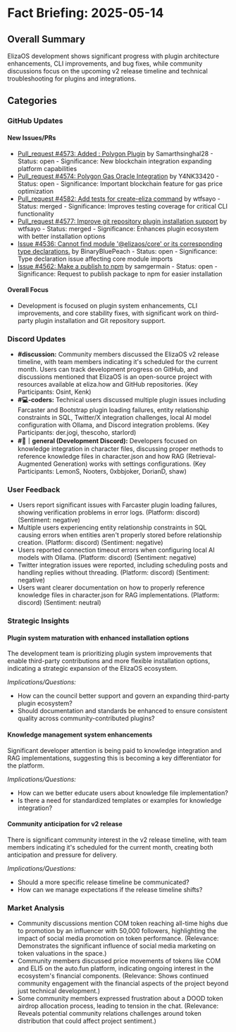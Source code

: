 # Fact Briefing: 2025-05-14

## Overall Summary
ElizaOS development shows significant progress with plugin architecture enhancements, CLI improvements, and bug fixes, while community discussions focus on the upcoming v2 release timeline and technical troubleshooting for plugins and integrations.

## Categories

### GitHub Updates

#### New Issues/PRs
- [Pull_request #4573: Added : Polygon Plugin](https://github.com/elizaOS/eliza/pull/4573) by Samarthsinghal28 - Status: open - Significance: New blockchain integration expanding platform capabilities
- [Pull_request #4574: Polygon Gas Oracle Integration](https://github.com/elizaOS/eliza/pull/4574) by Y4NK33420 - Status: open - Significance: Important blockchain feature for gas price optimization
- [Pull_request #4582: Add tests for create-eliza command](https://github.com/elizaOS/eliza/pull/4582) by wtfsayo - Status: merged - Significance: Improves testing coverage for critical CLI functionality
- [Pull_request #4577: Improve git repository plugin installation support](https://github.com/elizaOS/eliza/pull/4577) by wtfsayo - Status: merged - Significance: Enhances plugin ecosystem with better installation options
- [Issue #4536: Cannot find module '@elizaos/core' or its corresponding type declarations.](https://github.com/elizaOS/eliza/issues/4536) by BinaryBluePeach - Status: open - Significance: Type declaration issue affecting core module imports
- [Issue #4562: Make a publish to npm](https://github.com/elizaOS/eliza/issues/4562) by samgermain - Status: open - Significance: Request to publish package to npm for easier installation

#### Overall Focus
- Development is focused on plugin system enhancements, CLI improvements, and core stability fixes, with significant work on third-party plugin installation and Git repository support.

### Discord Updates
- **#discussion:** Community members discussed the ElizaOS v2 release timeline, with team members indicating it's scheduled for the current month. Users can track development progress on GitHub, and discussions mentioned that ElizaOS is an open-source project with resources available at eliza.how and GitHub repositories. (Key Participants: Osint, Kenk)
- **#💻-coders:** Technical users discussed multiple plugin issues including Farcaster and Bootstrap plugin loading failures, entity relationship constraints in SQL, Twitter/X integration challenges, local AI model configuration with Ollama, and Discord integration problems. (Key Participants: der.jogi, thescoho, starlord)
- **#💬｜general (Development Discord):** Developers focused on knowledge integration in character files, discussing proper methods to reference knowledge files in character.json and how RAG (Retrieval-Augmented Generation) works with settings configurations. (Key Participants: LemonS, Nooters, 0xbbjoker, DorianD, shaw)

### User Feedback
- Users report significant issues with Farcaster plugin loading failures, showing verification problems in error logs. (Platform: discord) (Sentiment: negative)
- Multiple users experiencing entity relationship constraints in SQL causing errors when entities aren't properly stored before relationship creation. (Platform: discord) (Sentiment: negative)
- Users reported connection timeout errors when configuring local AI models with Ollama. (Platform: discord) (Sentiment: negative)
- Twitter integration issues were reported, including scheduling posts and handling replies without threading. (Platform: discord) (Sentiment: negative)
- Users want clearer documentation on how to properly reference knowledge files in character.json for RAG implementations. (Platform: discord) (Sentiment: neutral)

### Strategic Insights

#### Plugin system maturation with enhanced installation options
The development team is prioritizing plugin system improvements that enable third-party contributions and more flexible installation options, indicating a strategic expansion of the ElizaOS ecosystem.

*Implications/Questions:*
  - How can the council better support and govern an expanding third-party plugin ecosystem?
  - Should documentation and standards be enhanced to ensure consistent quality across community-contributed plugins?

#### Knowledge management system enhancements
Significant developer attention is being paid to knowledge integration and RAG implementations, suggesting this is becoming a key differentiator for the platform.

*Implications/Questions:*
  - How can we better educate users about knowledge file implementation?
  - Is there a need for standardized templates or examples for knowledge integration?

#### Community anticipation for v2 release
There is significant community interest in the v2 release timeline, with team members indicating it's scheduled for the current month, creating both anticipation and pressure for delivery.

*Implications/Questions:*
  - Should a more specific release timeline be communicated?
  - How can we manage expectations if the release timeline shifts?

### Market Analysis
- Community discussions mention COM token reaching all-time highs due to promotion by an influencer with 50,000 followers, highlighting the impact of social media promotion on token performance. (Relevance: Demonstrates the significant influence of social media marketing on token valuations in the space.)
- Community members discussed price movements of tokens like COM and ELI5 on the auto.fun platform, indicating ongoing interest in the ecosystem's financial components. (Relevance: Shows continued community engagement with the financial aspects of the project beyond just technical development.)
- Some community members expressed frustration about a DOOD token airdrop allocation process, leading to tension in the chat. (Relevance: Reveals potential community relations challenges around token distribution that could affect project sentiment.)